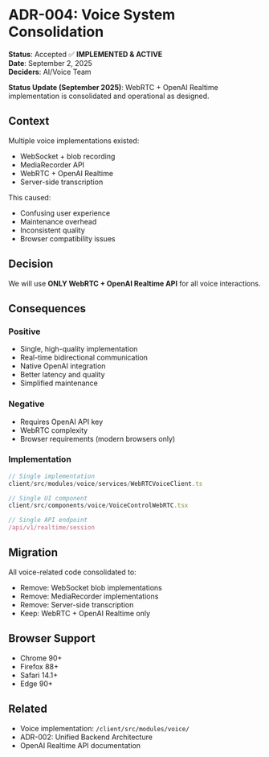 # ADR-004: Voice System Consolidation

**Status**: Accepted ✅ **IMPLEMENTED & ACTIVE**  
**Date**: September 2, 2025  
**Deciders**: AI/Voice Team

**Status Update (September 2025)**: WebRTC + OpenAI Realtime implementation is consolidated and operational as designed.

## Context

Multiple voice implementations existed:
- WebSocket + blob recording
- MediaRecorder API
- WebRTC + OpenAI Realtime
- Server-side transcription

This caused:
- Confusing user experience
- Maintenance overhead
- Inconsistent quality
- Browser compatibility issues

## Decision

We will use **ONLY WebRTC + OpenAI Realtime API** for all voice interactions.

## Consequences

### Positive
- Single, high-quality implementation
- Real-time bidirectional communication
- Native OpenAI integration
- Better latency and quality
- Simplified maintenance

### Negative
- Requires OpenAI API key
- WebRTC complexity
- Browser requirements (modern browsers only)

### Implementation

```typescript
// Single implementation
client/src/modules/voice/services/WebRTCVoiceClient.ts

// Single UI component
client/src/components/voice/VoiceControlWebRTC.tsx

// Single API endpoint
/api/v1/realtime/session
```

## Migration

All voice-related code consolidated to:
- Remove: WebSocket blob implementations
- Remove: MediaRecorder implementations  
- Remove: Server-side transcription
- Keep: WebRTC + OpenAI Realtime only

## Browser Support

- Chrome 90+
- Firefox 88+
- Safari 14.1+
- Edge 90+

## Related
- Voice implementation: `/client/src/modules/voice/`
- ADR-002: Unified Backend Architecture
- OpenAI Realtime API documentation